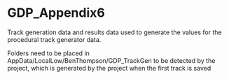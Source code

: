 # GDP_Appendix6
Track generation data and results data used to generate the values for the procedural track generator data.

Folders need to be placed in AppData/LocalLow/BenThompson/GDP_TrackGen to be detected by the project, which is generated by the project when the first track is saved
